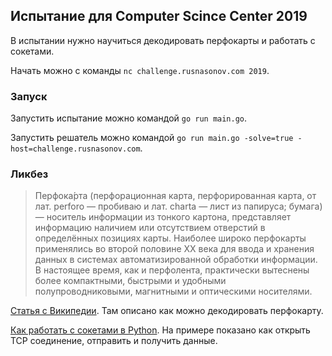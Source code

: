 ## Испытание для Computer Scince Center 2019

В испытании нужно научиться декодировать перфокарты и работать с сокетами.

Начать можно с команды `nc challenge.rusnasonov.com 2019`.

### Запуск

Запустить испытание можно командой `go run main.go`.

Запустить решатель можно командой `go run main.go -solve=true -host=challenge.rusnasonov.com`.

### Ликбез

> Перфока́рта (перфорационная карта, перфорированная карта, от лат. perforo — пробиваю и лат. charta — лист из папируса; бумага) — носитель информации из тонкого картона, представляет информацию наличием или отсутствием отверстий в определённых позициях карты. Наиболее широко перфокарты применялись во второй половине XX века для ввода и хранения данных в системах автоматизированной обработки информации. В настоящее время, как и перфолента, практически вытеснены более компактными, быстрыми и удобными полупроводниковыми, магнитными и оптическими носителями. 

[Статья с Википедии](https://en.wikipedia.org/wiki/Punched_card). Там описано как можно декодировать перфокарту.

[Как работать с сокетами в Python](https://docs.python.org/3/library/socket.html#example). На примере показано как открыть TCP соединение, отправить и получить данные.
